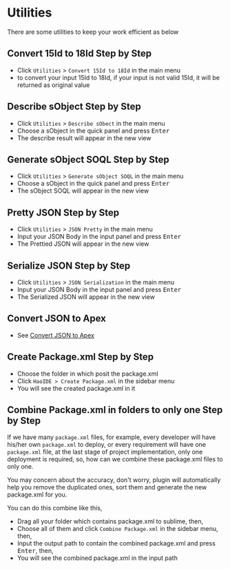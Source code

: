 # Utilities
There are some utilities to keep your work efficient as below

## Convert 15Id to 18Id Step by Step
* Click ```Utilities``` > ```Convert 15Id to 18Id``` in the main menu
* to convert your input 15Id to 18Id, if your input is not valid 15Id, it will be returned as original value

## Describe sObject Step by Step
* Click ```Utilities``` > ```Describe sObect``` in the main menu
* Choose a sObject in the quick panel and press <kbd>Enter</kbd>
* The describe result will appear in the new view

## Generate sObject SOQL Step by Step
* Click ```Utilities``` > ```Generate sObject SOQL``` in the main menu
* Choose a sObject in the quick panel and press <kbd>Enter</kbd>
* The sObject SOQL will appear in the new view

## Pretty JSON Step by Step
* Click ```Utilities``` > ```JSON Pretty``` in the main menu
* Input your JSON Body in the input panel and press <kbd>Enter</kbd>
* The Prettied JSON will appear in the new view

## Serialize JSON Step by Step
* Click ```Utilities``` > ```JSON Serialization``` in the main menu
* Input your JSON Body in the input panel and press <kbd>Enter</kbd>
* The Serialized JSON will appear in the new view

## Convert JSON to Apex
* See <a href="json2apex.md" target="_blank">Convert JSON to Apex</a>

## Create Package.xml Step by Step
* Choose the folder in which posit the package.xml
* Click ``HaoIDE > Create Package.xml`` in the sidebar menu
* You will see the created package.xml in it

## Combine Package.xml in folders to only one Step by Step
If we have many ``package.xml`` files, for example, every developer will have his/her own ``package.xml`` to deploy, or every requirement will have one ``package.xml`` file, at the last stage of project implementation, only one deployment is required, so, how can we combine these package.xml files to only one.

You may concern about the accuracy, don't worry, plugin will automatically help you remove the duplicated ones, sort them and generate the new package.xml for you.

You can do this combine like this,

* Drag all your folder which contains package.xml to sublime, then, 
* Choose all of them and click ``Combine Package.xml`` in the sidebar menu, then, 
* Input the output path to contain the combined package.xml and press <kbd>Enter</kbd>, then,
* You will see the combined package.xml in the input path

